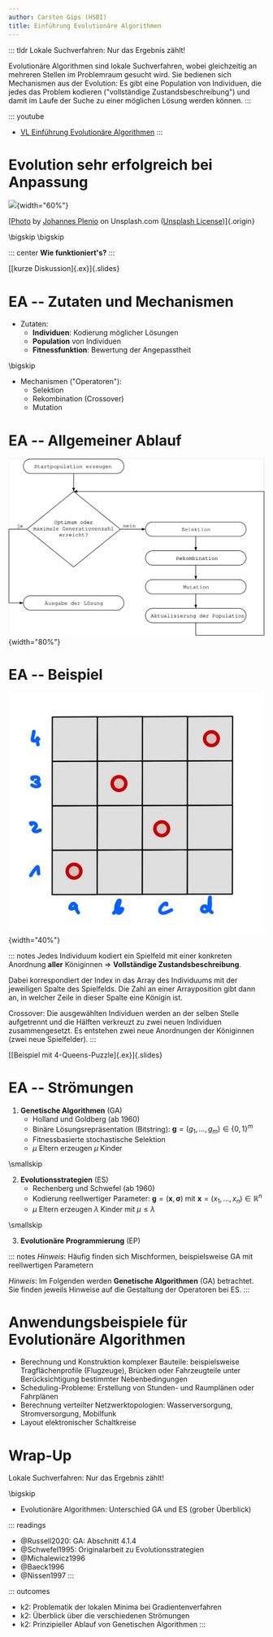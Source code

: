 ```yaml
---
author: Carsten Gips (HSBI)
title: Einführung Evolutionäre Algorithmen
---
```


::: tldr
Lokale Suchverfahren: Nur das Ergebnis zählt!

Evolutionäre Algorithmen sind lokale Suchverfahren, wobei gleichzeitig an mehreren
Stellen im Problemraum gesucht wird. Sie bedienen sich Mechanismen aus der Evolution:
Es gibt eine Population von Individuen, die jedes das Problem kodieren ("vollständige
Zustandsbeschreibung") und damit im Laufe der Suche zu einer möglichen Lösung werden
können.
:::

::: youtube
-   [VL Einführung Evolutionäre Algorithmen](https://youtu.be/pKdKcPLI7V4)
:::

# Evolution sehr erfolgreich bei Anpassung

![](https://images.unsplash.com/flagged/photo-1552863473-6e5ffe5e052f?fm=png&crop=entropy&cs=tinysrgb){width="60%"}

[[Photo](https://unsplash.com/photos/aWDgqexSxA0) by [Johannes
Plenio](https://unsplash.com/@jplenio) on Unsplash.com ([Unsplash
License](https://unsplash.com/license))]{.origin}

\bigskip
\bigskip

::: center
**Wie funktioniert's?**
:::

[[kurze Diskussion]{.ex}]{.slides}

# EA -- Zutaten und Mechanismen

-   Zutaten:
    -   **Individuen**: Kodierung möglicher Lösungen
    -   **Population** von Individuen
    -   **Fitnessfunktion**: Bewertung der Angepasstheit

\bigskip

-   Mechanismen ("Operatoren"):
    -   Selektion
    -   Rekombination (Crossover)
    -   Mutation

# EA -- Allgemeiner Ablauf

![](images/ea_prinz.png){width="80%"}

# EA -- Beispiel

![](images/4-queens-example.png){width="40%"}

::: notes
Jedes Individuum kodiert ein Spielfeld mit einer konkreten Anordnung **aller**
Königinnen =\> **Vollständige Zustandsbeschreibung**.

Dabei korrespondiert der Index in das Array des Individuums mit der jeweiligen Spalte
des Spielfelds. Die Zahl an einer Arrayposition gibt dann an, in welcher Zeile in
dieser Spalte eine Königin ist.

Crossover: Die ausgewählten Individuen werden an der selben Stelle aufgetrennt und
die Hälften verkreuzt zu zwei neuen Individuen zusammengesetzt. Es entstehen zwei
neue Anordnungen der Königinnen (zwei neue Spielfelder).
:::

[[Beispiel mit 4-Queens-Puzzle]{.ex}]{.slides}

# EA -- Strömungen

1.  **Genetische Algorithmen** (GA)
    -   Holland und Goldberg (ab 1960)
    -   Binäre Lösungsrepräsentation (Bitstring):
        $\mathbf{g} = (g_1, \dots, g_m)\in \{ 0,1\}^m$
    -   Fitnessbasierte stochastische Selektion
    -   $\mu$ Eltern erzeugen $\mu$ Kinder

\smallskip

2.  **Evolutionsstrategien** (ES)
    -   Rechenberg und Schwefel (ab 1960)
    -   Kodierung reellwertiger Parameter:
        $\mathbf{g} = (\mathbf{x}, \mathbf{\sigma})$ mit
        $\mathbf{x} = (x_1, \dots, x_n) \in \mathbb{R}^n$
    -   $\mu$ Eltern erzeugen $\lambda$ Kinder mit $\mu \le \lambda$

\smallskip

3.  **Evolutionäre Programmierung** (EP)

::: notes
*Hinweis*: Häufig finden sich Mischformen, beispielsweise GA mit reellwertigen
Parametern

*Hinweis*: Im Folgenden werden **Genetische Algorithmen** (GA) betrachtet. Sie finden
jeweils Hinweise auf die Gestaltung der Operatoren bei ES.
:::

# Anwendungsbeispiele für Evolutionäre Algorithmen

-   Berechnung und Konstruktion komplexer Bauteile: beispielsweise Tragflächenprofile
    (Flugzeuge), Brücken oder Fahrzeugteile unter Berücksichtigung bestimmter
    Nebenbedingungen
-   Scheduling-Probleme: Erstellung von Stunden- und Raumplänen oder Fahrplänen
-   Berechnung verteilter Netzwerktopologien: Wasserversorgung, Stromversorgung,
    Mobilfunk
-   Layout elektronischer Schaltkreise

# Wrap-Up

Lokale Suchverfahren: Nur das Ergebnis zählt!

\bigskip

-   Evolutionäre Algorithmen: Unterschied GA und ES (grober Überblick)

::: readings
-   @Russell2020: GA: Abschnitt 4.1.4
-   @Schwefel1995: Originalarbeit zu Evolutionsstrategien
-   @Michalewicz1996
-   @Baeck1996
-   @Nissen1997
:::

::: outcomes
-   k2: Problematik der lokalen Minima bei Gradientenverfahren
-   k2: Überblick über die verschiedenen Strömungen
-   k2: Prinzipieller Ablauf von Genetischen Algorithmen
:::
